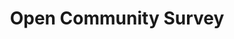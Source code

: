 ---
identification: '321544578'
title: Open Community Survey
description: The Open Community Survey project creates transparent reports supported by a direct collection of personal perspectives from LA residents to help The LA Department of Neighborhood Empowerment (empowerla.org) and the Los Angeles Neighborhood Councils (NCs) to understand how constituents are interacting with, and what they need from, their websites.<br /><br /> Current project&#58 NC website survey; Most NCs do not have access or resources to hire technical experts necessary to create a citywide survey so that they can use the data to create inclusive websites targeted towards the needs of their specific communities. Working with EmpowerLA and NCs, Hack for LA is providing the workforce and expertise to design and implement this survey that will give NCs a tool to understand the overall needs of their community -- beyond the people already involved in NCs.
image: /assets/images/projects/open-community-survey.jpg
alt: 'Open Community Survey accessible to three participants with different background and perspectives.'
image-hero: /assets/images/projects/open-community-survey-hero.jpg
alt-hero: 'Silhouette of buildings and houses with different colors, shapes and styles.'
leadership:
  - name: Bonnie Wolfe
    role: Agile Coach
    links:
      slack: 'https://hackforla.slack.com/team/UE1UG1YFP'
      github: 'https://github.com/ExperimentsInHonesty'
    picture: https://avatars.githubusercontent.com/ExperimentsInHonesty
  - name: Ebele O.
    role: Product Manager
    links:
      slack: 'https://hackforla.slack.com/archives/D01R3EN5DG9'
      github: 'https://github.com/ebele-oputa'
    picture: https://avatars.githubusercontent.com/ebele-oputa
  - name: Chianta Dorsey
    role: UI/UX Researcher
    links:
      slack: 'https://hackforla.slack.com/team/U022B5EJFME'
      github: 'https://github.com/csdorsey'
    picture: https://avatars.githubusercontent.com/csdorsey
  - name: Bernard Adesina
    role: UX Designer
    links:
      slack: 'https://hackforla.slack.com/archives/D025891DF41'
      github: 'https://github.com/AdesinaBernard'
    picture: https://avatars.githubusercontent.com/AdesinaBernard
links:
  - name: GitHub
    url: 'https://github.com/hackforla/open-community-survey'
  - name: Slack
    url: 'https://hackforla.slack.com/archives/C01H0HUDMCK'
  - name: Getting Started
    url: 'https://github.com/hackforla/community-survey-nc-websites/projects/1#card-51519391'
technologies:
  - Markdown
location:
  # - Los Angeles
  - Remote
partner: EmpowerLA, various Neighborhood Councils (e.g., Westlake NC)
tools: 'ArcGIS surveys, Figma, Google Docs, Zoom'
visible: true
program area: 'Citizen Engagement'
status: Active
---